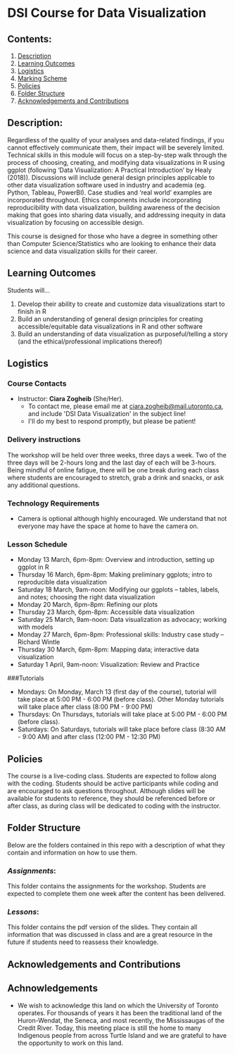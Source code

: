 # DSI Course for Data Visualization

## Contents:
1. [Description](https://github.com/rachaellam/dsi-workshop#description)
2. [Learning Outcomes](https://github.com/rachaellam/dsi-workshop#learning-outcomes)
3. [Logistics](https://github.com/rachaellam/dsi-workshop#logistics)
4. [Marking Scheme](https://github.com/rachaellam/dsi-workshop#marking-scheme)
5. [Policies](https://github.com/rachaellam/dsi-workshop#policies)
6. [Folder Structure](https://github.com/rachaellam/dsi-workshop#folder-structure)
7. [Acknowledgements and Contributions](https://github.com/rachaellam/dsi-workshop#acknowledgements-and-contributions)

## Description:
Regardless of the quality of your analyses and data-related findings, if you cannot effectively communicate them, their impact will be severely limited. Technical skills in this module will focus on a step-by-step walk through the process of choosing, creating, and modifying data visualizations in R using ggplot (following ‘Data Visualization: A Practical Introduction’ by Healy (2018)). Discussions will include general design principles applicable to other data visualization software used in industry and academia (eg. Python, Tableau, PowerBI). Case studies and ‘real world’ examples are incorporated throughout. Ethics components include incorporating reproducibility with data visualization, building awareness of the decision making that goes into sharing data visually, and addressing inequity in data visualization by focusing on accessible design.

This course is designed for those who have a degree in something other than Computer Science/Statistics who are looking to enhance their data science and data visualization skills for their career.

## Learning Outcomes
Students will...
1. Develop their ability to create and customize data visualizations start to finish in R
2. Build an understanding of general design principles for creating accessible/equitable data visualizations in R and other software
3. Build an understanding of data visualization as purposeful/telling a story (and the ethical/professional implications thereof)


## Logistics

### Course Contacts
* Instructor: **Ciara Zogheib** (She/Her).
  * To contact me, please email me at ciara.zogheib@mail.utoronto.ca, and include 'DSI Data Visualization' in the subject line!
  * I'll do my best to respond promptly, but please be patient!

### Delivery instructions
The workshop will be held over three weeks, three days a week. Two of the three days will be 2-hours long and the last day of each will be 3-hours. Being mindful of online fatigue, there will be one break during each class where students are encouraged to stretch, grab a drink and snacks, or ask any additional questions.

### Technology Requirements
* Camera is optional although highly encouraged. We understand that not everyone may have the space at home to have the camera on.

### Lesson Schedule
* Monday 13 March, 6pm-8pm: Overview and introduction, setting up ggplot in R
* Thursday 16 March, 6pm-8pm: Making preliminary ggplots; intro to reproducible data visualization
* Saturday 18 March, 9am-noon: Modifying our ggplots – tables, labels, and notes; choosing the right data visualization
* Monday 20 March, 6pm-8pm: Refining our plots
* Thursday 23 March, 6pm-8pm: Accessible data visualization
* Saturday 25 March, 9am-noon: Data visualization as advocacy; working with models
* Monday 27 March, 6pm-8pm: Professional skills: Industry case study – Richard Wintle
* Thursday 30 March, 6pm-8pm: Mapping data; interactive data visualization
* Saturday 1 April, 9am-noon: Visualization: Review and Practice

###Tutorials
* Mondays: On Monday, March 13 (first day of the course), tutorial will take place at 5:00 PM - 6:00 PM (before class). Other Monday tutorials will take place after class (8:00 PM - 9:00 PM)
* Thursdays: On Thursdays, tutorials will take place at 5:00 PM - 6:00 PM (before class).
* Saturdays: On Saturdays, tutorials will take place before class (8:30 AM - 9:00 AM) and after class (12:00 PM - 12:30 PM)

## Policies
The course is a live-coding class. Students are expected to follow along with the coding. Students should be active participants while coding and are encouraged to ask questions throughout. Although slides will be available for students to reference, they should be referenced before or after class, as during class will be dedicated to coding with the instructor.

## Folder Structure
Below are the folders contained in this repo with a description of what they contain and information on how to use them.

### *Assignments*:
This folder contains the assignments for the workshop. Students are expected to complete them one week after the content has been delivered.

### *Lessons*:
This folder contains the pdf version of the slides. They contain all information that was discussed in class and are a great resource in the future if students need to reassess their knowledge.

## Acknowledgements and Contributions
## Achnowledgements
* We wish to acknowledge this land on which the University of Toronto operates. For thousands of years it has been the traditional land of the Huron-Wendat, the Seneca, and most recently, the Mississaugas of the Credit River. Today, this meeting place is still the home to many Indigenous people from across Turtle Island and we are grateful to have the opportunity to work on this land.
